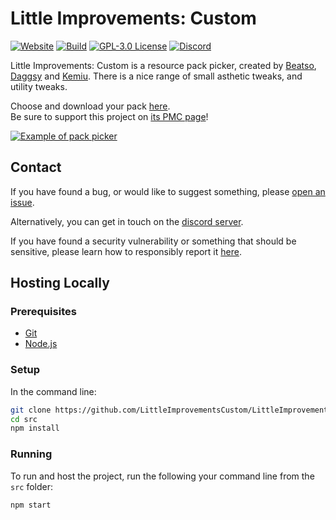 # Little Improvements: Custom
[![Website](https://img.shields.io/website?down_color=critical&up_color=success&url=https%3A%2F%2Fwww.littleimprovements-custom.tk&logo=firefox-browser&style=flat-square)](https://www.littleimprovements-custom.tk/)
[![Build](https://img.shields.io/github/workflow/status/LittleImprovementsCustom/LittleImprovementsCustom/Node.js%20CI?logo=github-actions&style=flat-square)](https://github.com/LittleImprovementsCustom/LittleImprovementsCustom/actions?query=workflow%3A%22Node.js+CI%22)
[![GPL-3.0 License](https://img.shields.io/github/license/LittleImprovementsCustom/LittleImprovementsCustom?logo=gnu&style=flat-square)](https://github.com/LittleImprovementsCustom/LittleImprovementsCustom/blob/master/LICENSE)
[![Discord](https://img.shields.io/discord/738126248194211960?color=7289da&logo=discord&style=flat-square&label=discord)](https://discord.gg/bNcZjFe)

Little Improvements: Custom is a resource pack picker, created by [Beatso](https://www.beatso.tk/), [Daggsy](https://www.planetminecraft.com/member/daggsy/) and [Kemiu](https://www.planetminecraft.com/member/kemiu/). There is a nice range of small asthetic tweaks, and utility tweaks.

Choose and download your pack [here](https://www.littleimprovements-custom.tk/).\
Be sure to support this project on [its PMC page](https://www.planetminecraft.com/texture-pack/little-improvements-custom/)!

[![Example of pack picker](https://api.apiflash.com/v1/urltoimage?access_key=a253347deb8747fa8ced27e5239223bf&no_ads=true&no_cookie_banners=true&no_tracking=true&url=https%3A%2F%2Fwww.littleimprovements-custom.tk%2F)](https://www.littleimprovements-custom.tk/)

## Contact

If you have found a bug, or would like to suggest something, please [open an issue](https://github.com/LittleImprovementsCustom/LittleImprovementsCustom/issues/new).

Alternatively, you can get in touch on the [discord server](beatso.tk/discord).

If you have found a security vulnerability or something that should be sensitive, please learn how to responsibly report it [here](https://github.com/LittleImprovementsCustom/LittleImprovementsCustom/blob/master/.github/SECURITY.md).

## Hosting Locally

### Prerequisites

- [Git](https://git-scm.com/downloads)
- [Node.js](https://nodejs.org/en/download/)

### Setup

In the command line:
```sh
git clone https://github.com/LittleImprovementsCustom/LittleImprovementsCustom
cd src
npm install
```

### Running

To run and host the project, run the following your command line from the `src` folder:
```sh
npm start
```

